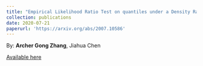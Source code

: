 ```yaml
--- 
title: "Empirical Likelihood Ratio Test on quantiles under a Density Ratio Model" 
collection: publications 
date: 2020-07-21
paperurl: 'https://arxiv.org/abs/2007.10586' 
--- 
```


By: **Archer Gong Zhang**, Jiahua Chen

[Available here](https://arxiv.org/abs/2007.10586)
